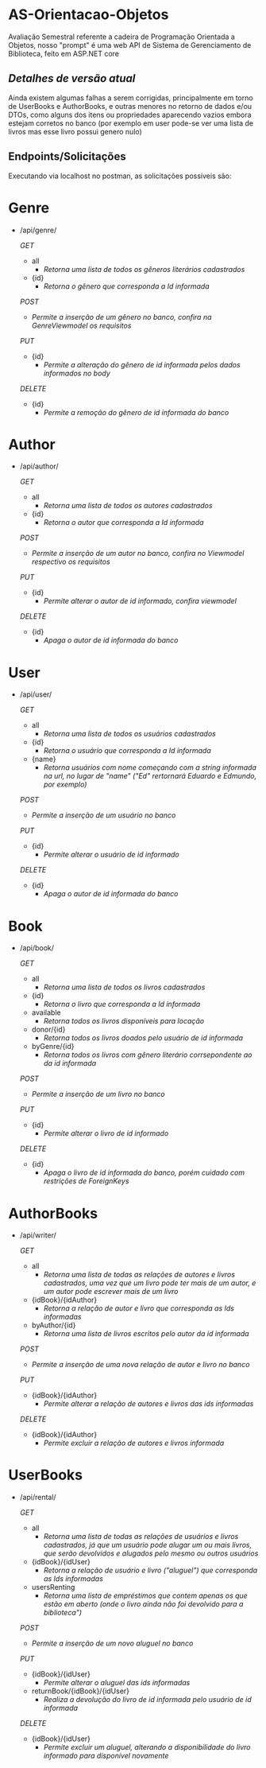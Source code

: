 # AS-Orientacao-Objetos
Avaliação Semestral referente a cadeira de Programação Orientada a Objetos, nosso "prompt" é uma web API de Sistema de Gerenciamento de Biblioteca, feito em ASP.NET core


## *Detalhes de versão atual*
Ainda existem algumas falhas a serem corrigidas, principalmente em torno de UserBooks e AuthorBooks, e outras menores no retorno de dados e/ou DTOs, como alguns dos itens ou propriedades aparecendo vazios embora estejam corretos no banco (por exemplo em user pode-se ver uma lista de livros mas esse livro possui genero nulo)

## Endpoints/Solicitações
Executando via localhost no postman, as solicitações possiveis são:
# **Genre**
- /api/genre/

    *GET*
    - all 
        - _Retorna uma lista de todos os gêneros literários cadastrados_
    - {id} 
        - _Retorna o gênero que corresponda a Id informada_
    
    *POST*
    - _Permite a inserção de um gênero no banco, confira na GenreViewmodel os requisitos_
    
    *PUT*
    - {id} 
        - _Permite a alteração do gênero de id informada pelos dados informados no body_
    
    *DELETE*
    - {id} 
        - _Permite a remoção do gênero de id informada do banco_

# **Author**
- /api/author/

    *GET*
    - all 
        - _Retorna uma lista de todos os autores cadastrados_
    - {id} 
        - _Retorna o autor que corresponda a Id informada_
    
    *POST*
    - _Permite a inserção de um autor no banco, confira no Viewmodel respectivo os requisitos_
    
    *PUT*
    - {id} 
        - _Permite alterar o autor de id informado, confira viewmodel_

    *DELETE*
    - {id} 
        - _Apaga o autor de id informada do banco_

# **User**
- /api/user/

    *GET*
    - all 
        - _Retorna uma lista de todos os usuários cadastrados_
    - {id} 
        - _Retorna o usuário que corresponda a Id informada_
    - {name} 
        - _Retorna usuários com nome começando com a string informada na url, no lugar de "name" ("Ed" rertornará Eduardo e Edmundo, por exemplo)_
    
    *POST*
    - _Permite a inserção de um usuário no banco_
    
    *PUT*
    - {id} 
        - _Permite alterar o usuário de id informado_

    *DELETE*
    - {id} 
        - _Apaga o autor de id informada do banco_

# **Book**
- /api/book/

    *GET*
    - all 
        - _Retorna uma lista de todos os livros cadastrados_
    - {id} 
        - _Retorna o livro que corresponda a Id informada_
    - available 
        - _Retorna todos os livros disponíveis para locação_
    - donor/{id} 
        - _Retorna todos os livros doados pelo usuário de id informada_
    - byGenre/{id} 
        - _Retorna todos os livros com gênero literário corrsepondente ao da id informada_
    
    *POST*
    - _Permite a inserção de um livro no banco_
    
    *PUT*
    - {id} 
        - _Permite alterar o livro de id informado_

    *DELETE*
    - {id} 
        - _Apaga o livro de id informada do banco, porém cuidado com restrições de ForeignKeys_

# **AuthorBooks**
- /api/writer/

    *GET*
    - all 
        - _Retorna uma lista de todas as relações de autores e livros cadastrados, uma vez que um livro pode ter mais de um autor, e um autor pode escrever mais de um livro_
    - {idBook}/{idAuthor} 
        - _Retorna a relação de autor e livro que corresponda as Ids informadas_
    - byAuthor/{id} 
        - _Retorna uma lista de livros escritos pelo autor da id informada_
    
    *POST*
    - _Permite a inserção de uma nova relação de autor e livro no banco_
    
    *PUT*
    - {idBook}/{idAuthor} 
        - _Permite alterar a relação de autores e livros das ids informadas_

    *DELETE*
    - {idBook}/{idAuthor} 
        - _Permite excluir a relação de autores e livros informada_

# **UserBooks**
- /api/rental/

    *GET*
    - all 
        - _Retorna uma lista de todas as relações de usuários e livros cadastrados, já que um usuário pode alugar um ou mais livros, que serão devolvidos e alugados pelo mesmo ou outros usuários_
    - {idBook}/{idUser} 
        - _Retorna a relação de usuário e livro ("aluguel") que corresponda as Ids informadas_
    - usersRenting 
        - _Retorna uma lista de empréstimos que contem apenas os que estão em aberto (onde o livro ainda não foi devolvido para a biblioteca")_
    
    *POST*
    - _Permite a inserção de um novo aluguel no banco_
    
    *PUT*
    - {idBook}/{idUser} 
        - _Permite alterar o aluguel das ids informadas_
    - returnBook/{idBook}/{idUser} 
        - _Realiza a devolução do livro de id informada pelo usuário de id informada_

    *DELETE*
    - {idBook}/{idUser} 
        - _Permite excluir um aluguel, alterando a disponibilidade do livro informado para disponível novamente_